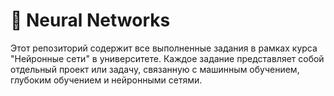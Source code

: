 # 🧠 Neural Networks

Этот репозиторий содержит все выполненные задания в рамках курса "Нейронные сети" в университете. 
Каждое задание представляет собой отдельный проект или задачу, связанную с машинным обучением, 
глубоким обучением и нейронными сетями.
